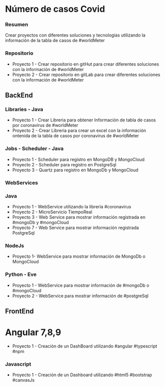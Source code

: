 # Número de casos Covid

### Resumen
Crear proyectos con diferentes soluciones y tecnologías utilizando la información de la tabla de casos de #worldMeter

### Repositorio
- Proyecto 1 - Crear repositorio en gitHut para crear diferentes soluciones con la información de #worldMeter
- Proyecto 2 - Crear repositorio en gitLab para crear diferentes soluciones con la información de #worldMeter

## BackEnd
### Libraries - Java
- Proyecto 1 - Crear Libreria para obtener Información de tabla de casos por coronavirus de #worldMeter
- Proyecto 2 - Crear Libreria para crear un excel con la información ontenida de la tabla de casos por coronavirus de #worldMeter

### Jobs - Scheduler - Java
- Proyecto 1 - Scheduler para registro en MongoDB y MongoCloud
- Proyecto 2 - Scheduler para registro en PostgreSql
- Proyecto 3 - Quartz para registro en MongoDb y MongoCloud

### WebServices
### Java
- Proyecto 1 - WebService utilizando la librería #coronavirus 
- Proyecto 2 - MicroServicio TiempoReal
- Proyecto 3 - Web Service para mostrar información registrada en #mongoDb y #mongoCloud
- Proyecto 7 - Web Service para mostrar información registrada PostgreSql

### NodeJs
- Proyecto 1-  WebService para mostrar información de MongoDb o MongoCloud

### Python - Eve
- Proyecto 1 - WebService para mostrar información de #mongoDb o #mongoCloud
- Proyecto 2 - WebService para mostrar información de #postgreSql

## FrontEnd
# Angular 7,8,9
- Proyecto 1 - Creación de un DashBoard utilizando #angular #typescript #npm

### Javascript 
- Proyecto 1 - Creación de un Dashboard utilizando #html5 #bootstrap #canvasJs

